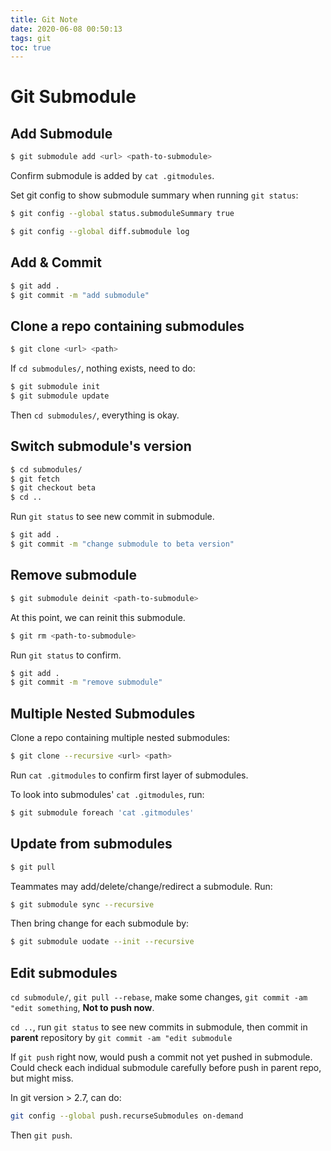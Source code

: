 ```yaml
---
title: Git Note
date: 2020-06-08 00:50:13
tags: git
toc: true
---
```


# Git Submodule

## Add Submodule

``` bash
$ git submodule add <url> <path-to-submodule>
```

Confirm submodule is added by `cat .gitmodules`.

Set git config to show submodule summary when running `git status`:

``` bash 
$ git config --global status.submoduleSummary true
```

``` bash
$ git config --global diff.submodule log
```

## Add & Commit

``` bash
$ git add .
$ git commit -m "add submodule"
```

## Clone a repo containing submodules

``` bash
$ git clone <url> <path>
```

If `cd submodules/`, nothing exists, need to do:

``` bash
$ git submodule init
$ git submodule update
```

Then `cd submodules/`, everything is okay.

## Switch submodule's version

``` bash
$ cd submodules/
$ git fetch
$ git checkout beta
$ cd ..
```

Run `git status` to see new commit in submodule.

``` bash
$ git add .
$ git commit -m "change submodule to beta version"
```

## Remove submodule

``` bash
$ git submodule deinit <path-to-submodule>
```

At this point, we can reinit this submodule.

``` bash
$ git rm <path-to-submodule>
```

Run `git status` to confirm.

``` bash
$ git add .
$ git commit -m "remove submodule"
```

## Multiple Nested Submodules

Clone a repo containing multiple nested submodules:

``` bash
$ git clone --recursive <url> <path>
```

Run `cat .gitmodules` to confirm first layer of submodules.

To look into submodules' `cat .gitmodules`, run:

``` bash
$ git submodule foreach 'cat .gitmodules'
```

## Update from submodules

``` bash
$ git pull
```

Teammates may add/delete/change/redirect a submodule. Run:

``` bash
$ git submodule sync --recursive
```

Then bring change for each submodule by:

``` bash
$ git submodule uodate --init --recursive
```

## Edit submodules

`cd submodule/`, `git pull --rebase`, make some changes, `git commit -am "edit something`, **Not to push now**.

`cd ..`, run `git status` to see new commits in submodule, then commit in **parent** repository by `git commit -am "edit submodule`

If `git push` right now, would push a commit not yet pushed in submodule. Could check each indidual submodule carefully before push in parent repo, but might miss.

In git version > 2.7, can do:

``` bash
git config --global push.recurseSubmodules on-demand
```

Then `git push`.











